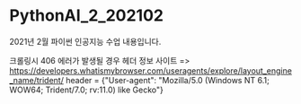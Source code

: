# PythonAI_2_202102
2021년 2월 파이썬 인공지능 수업 내용입니다.

크롤링시 406 에러가 발생될 경우 헤더 정보 사이트 => https://developers.whatismybrowser.com/useragents/explore/layout_engine_name/trident/
header = {"User-agent": "Mozilla/5.0 (Windows NT 6.1; WOW64; Trident/7.0; rv:11.0) like Gecko"}
